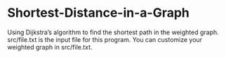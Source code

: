 # Shortest-Distance-in-a-Graph
Using Dijkstra’s algorithm to find the shortest path in the weighted graph.
src/file.txt is the input file for this program.
You can customize your weighted graph in src/file.txt.
